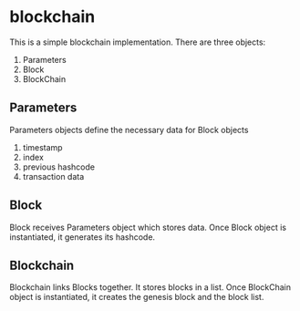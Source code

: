 # blockchain
This is a simple blockchain implementation. 
There are three objects:
1. Parameters
2. Block
3. BlockChain

## Parameters
Parameters objects define the necessary data for Block objects
1. timestamp
2. index
3. previous hashcode
4. transaction data

## Block
Block receives Parameters object which stores data.
Once Block object is instantiated, it generates its hashcode.

## Blockchain
Blockchain links Blocks together. It stores blocks in a list.
Once BlockChain object is instantiated, it creates the genesis block and the block list.
